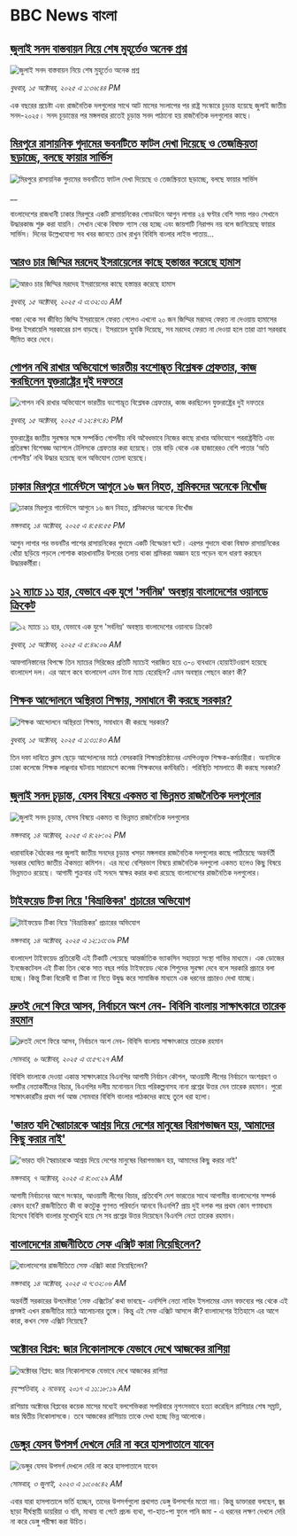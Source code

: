 # BBC News বাংলা## [জুলাই সনদ বাস্তবায়ন নিয়ে শেষ মুহূর্তেও অনেক প্রশ্ন](https://www.bbc.com/bengali/articles/c0ex1ren5eyo?at_medium=RSS&at_campaign=rss?at_campaign=githubrss)![জুলাই সনদ বাস্তবায়ন নিয়ে শেষ মুহূর্তেও অনেক প্রশ্ন](https://ichef.bbci.co.uk/ace/ws/240/cpsprodpb/0b07/live/5c0a8490-a9c5-11f0-aa13-0b0479f6f42a.png)_বুধবার, ১৫ অক্টোবর, ২০২৫ এ ১:৩৬:৪৪ PM_এক বছরের প্রচেষ্টা এবং রাজনৈতিক দলগুলোর সাথে আট মাসের সংলাপের পর রাষ্ট্র সংস্কারে চূড়ান্ত হয়েছে জুলাই জাতীয় সনদ-২০২৫। সনদ চূড়ান্তের পর মঙ্গলবার রাতেই চূড়ান্ত সনদ পাঠানো হয় রাজনৈতিক দলগুলোর কাছে।## [মিরপুরে রাসায়নিক গুদামের ভবনটিতে ফাটল দেখা দিয়েছে ও তেজস্ক্রিয়তা ছড়াচ্ছে, বলছে ফায়ার সার্ভিস](https://www.bbc.co.uk/bengali/live/c1wlnll324nt?at_medium=RSS&at_campaign=rss?at_campaign=githubrss)![মিরপুরে রাসায়নিক গুদামের ভবনটিতে ফাটল দেখা দিয়েছে ও তেজস্ক্রিয়তা ছড়াচ্ছে, বলছে ফায়ার সার্ভিস](https://ichef.bbci.co.uk/ace/standard/240/cpsprodpb/2284/live/fef64c40-a9be-11f0-aa13-0b0479f6f42a.jpg)__বাংলাদেশের রাজধানী ঢাকার মিরপুরে একটি রাসায়নিকের গোডাউনে আগুন লাগার ২৪ ঘণ্টার বেশি সময় পরও সেখানে উদ্ধারকাজ শুরু করা যায়নি। সেখান থেকে বিষাক্ত গ্যাস বের হচ্ছে এবং জায়গাটি নিরাপদ নয় বলে জানিয়েছে ফায়ার সার্ভিস। দিনের উল্লেখযোগ্য সব খবর জানতে চোখ রাখুন বিবিসি বাংলার লাইভ পাতায়...## [আরও চার জিম্মির মরদেহ ইসরায়েলের কাছে হস্তান্তর করেছে হামাস](https://www.bbc.com/bengali/articles/crmx2vd7rxjo?at_medium=RSS&at_campaign=rss?at_campaign=githubrss)![আরও চার জিম্মির মরদেহ ইসরায়েলের কাছে হস্তান্তর করেছে হামাস](https://ichef.bbci.co.uk/ace/ws/240/cpsprodpb/e459/live/6dde6530-a973-11f0-92db-77261a15b9d2.jpg)_বুধবার, ১৫ অক্টোবর, ২০২৫ এ ৩:৩২:৩১ AM_গাজা থেকে সব জীবিত জিম্মি ইসরায়েলে ফেরত গেলেও এখনো ২০ জন জিম্মির মরদেহ ফেরত না দেওয়ায় হামাসের উপর ইসরায়েলি সরকারের চাপ বাড়ছে। ইসরায়েল হুমকি দিয়েছে, সব মরদেহ ফেরত না দেওয়া হলে তারা ত্রাণ সরবরাহ সীমিত করে দেবে।## [গোপন নথি রাখার অভিযোগে ভারতীয় বংশোদ্ভূত বিশ্লেষক গ্রেফতার, কাজ করছিলেন যুক্তরাষ্ট্রের দুই দফতরে](https://www.bbc.com/bengali/articles/c9v1p1le2ryo?at_medium=RSS&at_campaign=rss?at_campaign=githubrss)![গোপন নথি রাখার অভিযোগে ভারতীয় বংশোদ্ভূত বিশ্লেষক গ্রেফতার, কাজ করছিলেন যুক্তরাষ্ট্রের দুই দফতরে](https://ichef.bbci.co.uk/ace/ws/240/cpsprodpb/1f79/live/2e685e30-a9b2-11f0-97ec-91b89bd10dfa.jpg)_বুধবার, ১৫ অক্টোবর, ২০২৫ এ ১২:৪৭:৪১ PM_যুক্তরাষ্ট্রের জাতীয় সুরক্ষার সঙ্গে সম্পর্কিত গোপনীয় নথি অবৈধভাবে নিজের কাছে রাখার অভিযোগে পররাষ্ট্রনীতি এবং প্রতিরক্ষা বিশেষজ্ঞ অ্যাশলে টেলিসকে গ্রেফতার করা হয়েছে। তার বাড়ি থেকে এক হাজারেরও বেশি পাতার ‘অতি গোপনীয়’ নথি উদ্ধার হয়েছে বলে অভিযোগ তোলা হয়েছে।## [ঢাকার মিরপুরে গার্মেন্টসে আগুনে ১৬ জন নিহত, শ্রমিকদের অনেকে নিখোঁজ](https://www.bbc.com/bengali/articles/cn51zzl0ex1o?at_medium=RSS&at_campaign=rss?at_campaign=githubrss)![ঢাকার মিরপুরে গার্মেন্টসে আগুনে ১৬ জন নিহত, শ্রমিকদের অনেকে নিখোঁজ](https://ichef.bbci.co.uk/ace/ws/240/cpsprodpb/24b1/live/92d865d0-a918-11f0-85e5-b7e4f930730c.jpg)_মঙ্গলবার, ১৪ অক্টোবর, ২০২৫ এ ৪:৫৪:৫৫ PM_আগুন লাগার পর  ভবনটির পাশের রাসায়নিকের গুদামে একটি বিস্ফোরণ ঘটে। এরপর গুদামে থাকা বিষাক্ত রাসায়নিকের ধোঁয়া ছড়িয়ে পড়লে পোশাক কারখানাটির উপরের তলায় থাকা শ্রমিকরা অজ্ঞান হয়ে পড়েন বলে ধারণা করছেন উদ্ধারকর্মীরা।## [১২ ম্যাচে ১১ হার, যেভাবে এক যুগে 'সর্বনিম্ন' অবস্থায় বাংলাদেশের ওয়ানডে ক্রিকেট](https://www.bbc.com/bengali/articles/crl280xd5jjo?at_medium=RSS&at_campaign=rss?at_campaign=githubrss)![১২ ম্যাচে ১১ হার, যেভাবে এক যুগে 'সর্বনিম্ন' অবস্থায় বাংলাদেশের ওয়ানডে ক্রিকেট](https://ichef.bbci.co.uk/ace/ws/240/cpsprodpb/ec81/live/4eab6f00-a96e-11f0-92db-77261a15b9d2.png)_বুধবার, ১৫ অক্টোবর, ২০২৫ এ ৫:৪৯:০৬ AM_আফগানিস্তানের বিপক্ষে তিন ম্যাচের সিরিজের প্রতিটি ম্যাচেই পরাজিত হয়ে ৩-০ ব্যবধানে হোয়াইটওয়াশ হয়েছে বাংলাদেশ দল। এর আগে কবে বাংলাদেশ এমন টানা ম্যাচ হেরেছিল? এমন অবস্থার পেছনে কারণ কী?## [শিক্ষক আন্দোলনে অস্থিরতা শিক্ষায়, সমাধানে কী করছে সরকার?](https://www.bbc.com/bengali/articles/c20570wl1lzo?at_medium=RSS&at_campaign=rss?at_campaign=githubrss)![শিক্ষক আন্দোলনে অস্থিরতা শিক্ষায়, সমাধানে কী করছে সরকার?](https://ichef.bbci.co.uk/ace/ws/240/cpsprodpb/4b11/live/7361ef10-a8f4-11f0-928c-71dbb8619e94.jpg)_বুধবার, ১৫ অক্টোবর, ২০২৫ এ ১:৩১:৪৩ AM_তিন দফা দাবিতে ক্লাস ছেড়ে আন্দোলনের মাঠে বেসরকারি শিক্ষাপ্রতিষ্ঠানের এমপিওভুক্ত শিক্ষক-কর্মচারীরা। অন্যদিকে ঢাকা কলেজে শিক্ষক লাঞ্ছনার ঘটনায় সারাদেশে কলেজ শিক্ষকদের কর্মবিরতি। পরিস্থিতি সামলাতে কী করছে সরকার?## [জুলাই সনদ চূড়ান্ত, যেসব বিষয়ে একমত বা ভিন্নমত রাজনৈতিক দলগুলোর](https://www.bbc.com/bengali/articles/c797nzlnel8o?at_medium=RSS&at_campaign=rss?at_campaign=githubrss)![জুলাই সনদ চূড়ান্ত, যেসব বিষয়ে একমত বা ভিন্নমত রাজনৈতিক দলগুলোর](https://ichef.bbci.co.uk/ace/ws/240/cpsprodpb/768b/live/7e156a40-a917-11f0-92db-77261a15b9d2.jpg)_মঙ্গলবার, ১৪ অক্টোবর, ২০২৫ এ ৪:২৮:০২ PM_ধারাবাহিক বৈঠকের পর জুলাই জাতীয় সনদের চূড়ান্ত খসড়া মঙ্গলবার রাজনৈতিক দলগুলোর কাছে পাঠিয়েছে অন্তর্বর্তী সরকার ঘোষিত জাতীয় ঐকমত্য কমিশন। এর মধ্যে বেশিরভাগ বিষয়ে রাজনৈতিক দলগুলো একমত হলেও কিছু বিষয়ে ভিন্নমতও রয়েছে। আগামী শুক্রবার ওই সনদে স্বাক্ষর করার কথা রয়েছে বাংলাদেশের রাজনৈতিক দলগুলোর।## [টাইফয়েড টিকা নিয়ে 'বিভ্রান্তিকর' প্রচারের অভিযোগ](https://www.bbc.com/bengali/articles/crklmk1m102o?at_medium=RSS&at_campaign=rss?at_campaign=githubrss)![টাইফয়েড টিকা নিয়ে 'বিভ্রান্তিকর' প্রচারের অভিযোগ](https://ichef.bbci.co.uk/ace/ws/240/cpsprodpb/bd2f/live/43ef77b0-a8f0-11f0-928c-71dbb8619e94.jpg)_মঙ্গলবার, ১৪ অক্টোবর, ২০২৫ এ ১২:১৩:৩৯ PM_বাংলাদেশ টাইফয়েড প্রতিরোধী এই টিকাটি পেয়েছে আন্তর্জাতিক ভ্যাকসিন সহায়তা সংস্থা গাভির মাধ্যমে। এক ডোজের ইনজেকটেবল এই টিকা তিন থেকে সাত বছর পর্যন্ত টাইফয়েড থেকে শিশুদের সুরক্ষা দেবে বলে সরকারি প্রচারে বলা হচ্ছে। কিন্তু টিকা বিরোধী বা টিকা না নিতে উদ্বুদ্ধ করে সামাজিক মাধ্যমে এক ধরনের প্রচারও দেখা যাচ্ছে।## [দ্রুতই দেশে ফিরে আসব, নির্বাচনে অংশ নেব- বিবিসি বাংলায় সাক্ষাৎকারে তারেক রহমান](https://www.bbc.com/bengali/articles/cx2nv1jdk35o?at_medium=RSS&at_campaign=rss?at_campaign=githubrss)![দ্রুতই দেশে ফিরে আসব, নির্বাচনে অংশ নেব- বিবিসি বাংলায় সাক্ষাৎকারে তারেক রহমান](https://ichef.bbci.co.uk/ace/ws/240/cpsprodpb/546c/live/8ca02b60-a217-11f0-80f5-61832317d528.png)_সোমবার, ৬ অক্টোবর, ২০২৫ এ ৩:৫৭:২৭ AM_বিবিসি বাংলাকে দেওয়া একান্ত সাক্ষাৎকারে বিএনপির আগামী নির্বাচন কৌশল, আওয়ামী লীগের নির্বাচনে অংশগ্রহণ ও দলটির নেতাকর্মীদের বিচার, বিএনপির দলীয় মনোনয়ন নিয়ে পরিকল্পনাসহ নানা প্রশ্নের উত্তর দেন তারেক রহমান। পুরো সাক্ষাৎকারটির প্রথম পর্ব আজ সোমবার বিবিসি বাংলার পাঠকদের কাছে তুলে ধরা হলো।## ['ভারত যদি স্বৈরাচারকে আশ্রয় দিয়ে দেশের মানুষের বিরাগভাজন হয়,  আমাদের কিছু করার নাই'](https://www.bbc.com/bengali/articles/cvgq7ykkrg2o?at_medium=RSS&at_campaign=rss?at_campaign=githubrss)!['ভারত যদি স্বৈরাচারকে আশ্রয় দিয়ে দেশের মানুষের বিরাগভাজন হয়,  আমাদের কিছু করার নাই'](https://ichef.bbci.co.uk/ace/ws/240/cpsprodpb/182b/live/06be7120-a1fc-11f0-947b-6b8b23372a50.png)_মঙ্গলবার, ৭ অক্টোবর, ২০২৫ এ ৪:০০:২৯ AM_আগামী নির্বাচনের আগে সংস্কার, আওয়ামী লীগের বিচার, প্রতিবেশি দেশ ভারতের সাথে আগামীর বাংলাদেশের সম্পর্ক কেমন হবে? রাজনীতিতে কী বা কতটুকু গুণগত পরিবর্তন আনবে বিএনপি?  প্রায় দুই দশক পর প্রথম কোন গণমাধ্যম হিসেবে বিবিসি বাংলার মুখোমুখি হয়ে সে সব প্রশ্নের উত্তর দিয়েছেন বিএনপি নেতা তারেক রহমান।## [বাংলাদেশের রাজনীতিতে সেফ এক্সিট কারা নিয়েছিলেন?](https://www.bbc.com/bengali/articles/c0kp4nl52zpo?at_medium=RSS&at_campaign=rss?at_campaign=githubrss)![বাংলাদেশের রাজনীতিতে সেফ এক্সিট কারা নিয়েছিলেন?](https://ichef.bbci.co.uk/ace/ws/240/cpsprodpb/14e3/live/2a5297e0-a83e-11f0-92db-77261a15b9d2.jpg)_মঙ্গলবার, ১৪ অক্টোবর, ২০২৫ এ ৭:৩২:০৬ AM_অন্তর্বর্তী সরকারের উপদেষ্টারা ‘সেফ এক্সিটের’ কথা ভাবছে- এনসিপি নেতা নাহিদ ইসলামের এমন বক্তব্যের পর থেকে এই প্রসঙ্গই এখন রাজনীতির মাঠে আলোচনার তুঙ্গে। কিন্তু এই সেফ এক্সিট আসলে কী? বাংলাদেশের ইতিহাসে এর আগে কারা, কখন সেফ এক্সিট নিয়েছে?## [অক্টোবর বিপ্লব: জার নিকোলাসকে যেভাবে দেখে আজকের রাশিয়া](https://www.bbc.com/bengali/news-41844745?at_medium=RSS&at_campaign=rss?at_campaign=githubrss)![অক্টোবর বিপ্লব: জার নিকোলাসকে যেভাবে দেখে আজকের রাশিয়া](https://ichef.bbci.co.uk/ace/standard/240/cpsprodpb/4B30/production/_98584291_tsar.jpg)_বৃহস্পতিবার, ২ নভেম্বর, ২০১৭ এ ১১:১৮:১৯ AM_রাশিয়ায় অক্টোবর বিপ্লবের কয়েক মাসের মধ্যেই বলশেভিকরা সপরিবারে নৃশংসভাবে হত্যা করেছিল রাশিয়ার শেষ সম্রাট, জার দ্বিতীয় নিকোলাসকে। তবে আজকের রাশিয়ায় তাকে দেখা হচ্ছে ভিন্ন আলোকে।## [ডেঙ্গুর যেসব উপসর্গ দেখলে দেরি না করে হাসপাতালে যাবেন](https://www.bbc.com/bengali/articles/c72xp58p435o?at_medium=RSS&at_campaign=rss?at_campaign=githubrss)![ডেঙ্গুর যেসব উপসর্গ দেখলে দেরি না করে হাসপাতালে যাবেন](https://ichef.bbci.co.uk/ace/ws/240/cpsprodpb/55de/live/89449250-1973-11ee-a5ed-f9fe36f3a415.jpg)_সোমবার, ৩ জুলাই, ২০২৩ এ ১০:০৬:৪২ AM_এবার যারা হাসপাতালে ভর্তি হচ্ছেন, তাদের উপসর্গগুলো  প্রথাগত ডেঙ্গু উপসর্গের মতো নয়। কিন্তু ডাক্তাররা বলছেন, জ্বর ছাড়া দীর্ঘস্থায়ী ডায়রিয়া ও বমি, মাথায় বা পেটে প্রচন্ড ব্যথা, গা-হাত-পা ফুলে পানি জমা - এ ধরনের লক্ষণ দেখলে দেরি না করে ডেঙ্গু পরীক্ষা করা উচিত।